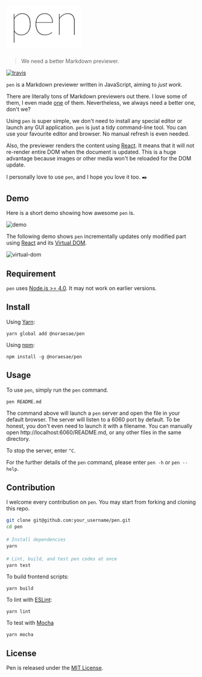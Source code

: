 <h1><img src='media/logo.png' alt='logo' width='200'/></h1>

> We need a better Markdown previewer.

[![travis](https://travis-ci.org/noraesae/pen.svg)](https://travis-ci.org/noraesae/pen)

`pen` is a Markdown previewer written in JavaScript, aiming to *just work*.

There are literally tons of Markdown previewers out there. I love some of them,
I even made [one](https://github.com/noraesae/orange-cat) of them. Nevertheless,
we always need a better one, don't we?

Using `pen` is super simple, we don't need to install any special editor or
launch any GUI application. `pen` is just a tidy command-line tool. You can use
your favourite editor and browser. No manual refresh is even needed.

Also, the previewer renders the content using [React](https://facebook.github.io/react/).
It means that it will not re-render entire DOM when the document is updated.
This is a huge advantage because images or other media won't be reloaded for
the DOM update.

I personally love to use `pen`, and I hope you love it too. :black_nib:

## Demo

Here is a short demo showing how awesome `pen` is.

![demo](https://cloud.githubusercontent.com/assets/1013641/9977359/21b79f66-5f3f-11e5-860a-cf19b2287009.gif)

The following demo shows `pen` incrementally updates only modified part using
[React](https://facebook.github.io/react/) and
its [Virtual DOM](https://facebook.github.io/react/docs/glossary.html).

![virtual-dom](https://cloud.githubusercontent.com/assets/1013641/11914823/896591ba-a6cd-11e5-94ee-05e3ab50413b.gif)

## Requirement

`pen` uses [Node.js >= 4.0](https://nodejs.org/en/docs/es6/). It may not work
on earlier versions.

## Install

Using [Yarn](https://yarnpkg.com):

```
yarn global add @noraesae/pen
```

Using [npm](http://npmjs.com):

```
npm install -g @noraesae/pen
```

## Usage

To use `pen`, simply run the `pen` command.

```
pen README.md
```

The command above will launch a `pen` server and open the file in your default
browser. The server will listen to a 6060 port by default. To be honest, you
don't even need to launch it with a filename. You can manually open
http://localhost:6060/README.md, or any other files in the same directory.

To stop the server, enter `^C`.

For the further details of the `pen` command, please enter `pen -h` or `pen
--help`.

## Contribution

I welcome every contribution on `pen`. You may start from forking and cloning
this repo.

```bash
git clone git@github.com:your_username/pen.git
cd pen

# Install dependencies
yarn

# Lint, build, and test pen codes at once
yarn test
```

To build frontend scripts:
```
yarn build
```

To lint with [ESLint](http://eslint.org):
```
yarn lint
```

To test with [Mocha](http://mochajs.org)
```
yarn mocha
```

## License

Pen is released under the [MIT License](LICENSE).
